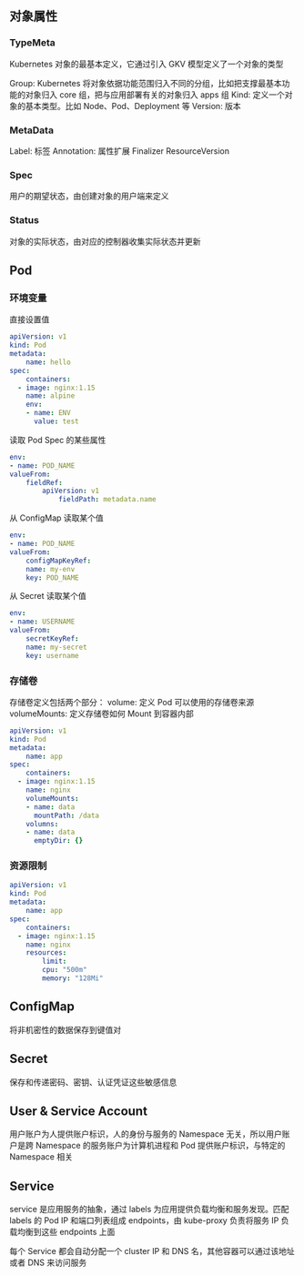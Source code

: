 ## 对象属性

### TypeMeta

Kubernetes 对象的最基本定义，它通过引入 GKV 模型定义了一个对象的类型

Group: Kubernetes 将对象依据功能范围归入不同的分组，比如把支撑最基本功能的对象归入 core 组，把与应用部署有关的对象归入 apps 组
Kind: 定义一个对象的基本类型。比如 Node、Pod、Deployment 等
Version: 版本

### MetaData

Label: 标签
Annotation: 属性扩展
Finalizer
ResourceVersion

### Spec

用户的期望状态，由创建对象的用户端来定义

### Status

对象的实际状态，由对应的控制器收集实际状态并更新

## Pod

### 环境变量

直接设置值
```yaml
apiVersion: v1
kind: Pod
metadata:
	name: hello
spec:
	containers:
  - image: nginx:1.15
    name: alpine
    env:
    - name: ENV
      value: test
```

读取 Pod Spec 的某些属性
```yaml
env:
- name: POD_NAME
valueFrom:
	fieldRef:
		apiVersion: v1
			fieldPath: metadata.name
```

从 ConfigMap 读取某个值
```yaml
env:
- name: POD_NAME
valueFrom:
	configMapKeyRef:
  	name: my-env
    key: POD_NAME
```

从 Secret 读取某个值
```yaml
env:
- name: USERNAME
valueFrom:
	secretKeyRef:
  	name: my-secret
    key: username
```

### 存储卷

存储卷定义包括两个部分：
volume: 定义 Pod 可以使用的存储卷来源
volumeMounts: 定义存储卷如何 Mount 到容器内部

```yaml
apiVersion: v1
kind: Pod
metadata:
	name: app
spec:
	containers:
  - image: nginx:1.15
    name: nginx
    volumeMounts:
    - name: data
      mountPath: /data
    volumns:
    - name: data
      emptyDir: {}
```

### 资源限制
```yaml
apiVersion: v1
kind: Pod
metadata:
	name: app
spec:
	containers:
  - image: nginx:1.15
    name: nginx
    resources:
    	limit:
      	cpu: "500m"
        memory: "128Mi"
```

## ConfigMap

将非机密性的数据保存到键值对

## Secret

保存和传递密码、密钥、认证凭证这些敏感信息

## User & Service Account

用户账户为人提供账户标识，人的身份与服务的 Namespace 无关，所以用户账户是跨 Namespace 的服务账户为计算机进程和 Pod 提供账户标识，与特定的 Namespace 相关

## Service

service 是应用服务的抽象，通过 labels 为应用提供负载均衡和服务发现。匹配 labels 的 Pod IP 和端口列表组成 endpoints，由 kube-proxy 负责将服务 IP 负载均衡到这些 endpoints 上面

每个 Service 都会自动分配一个 cluster IP 和 DNS 名，其他容器可以通过该地址或者 DNS 来访问服务
